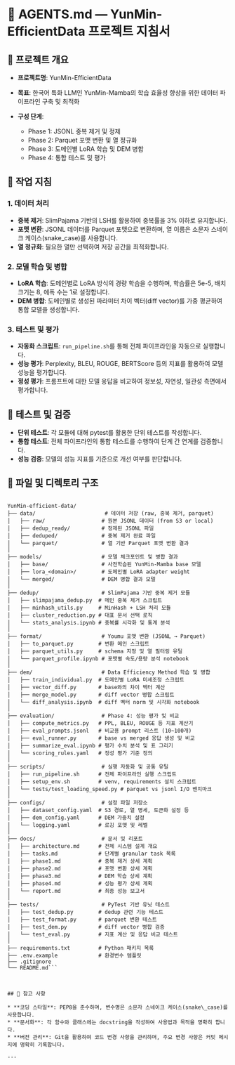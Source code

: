 # 🧠 AGENTS.md — YunMin-EfficientData 프로젝트 지침서

## 📁 프로젝트 개요

* **프로젝트명**: YunMin-EfficientData
* **목표**: 한국어 특화 LLM인 YunMin-Mamba의 학습 효율성 향상을 위한 데이터 파이프라인 구축 및 최적화
* **구성 단계**:

  * Phase 1: JSONL 중복 제거 및 정제
  * Phase 2: Parquet 포맷 변환 및 열 정규화
  * Phase 3: 도메인별 LoRA 학습 및 DEM 병합
  * Phase 4: 통합 테스트 및 평가

## 🧾 작업 지침

### 1. 데이터 처리

* **중복 제거**: SlimPajama 기반의 LSH를 활용하여 중복률을 3% 이하로 유지합니다.
* **포맷 변환**: JSONL 데이터를 Parquet 포맷으로 변환하며, 열 이름은 소문자 스네이크 케이스(snake\_case)를 사용합니다.
* **열 정규화**: 필요한 열만 선택하여 저장 공간을 최적화합니다.

### 2. 모델 학습 및 병합

* **LoRA 학습**: 도메인별로 LoRA 방식의 경량 학습을 수행하며, 학습률은 5e-5, 배치 크기는 8, 에폭 수는 1로 설정합니다.
* **DEM 병합**: 도메인별로 생성된 파라미터 차이 벡터(diff vector)를 가중 평균하여 통합 모델을 생성합니다.

### 3. 테스트 및 평가

* **자동화 스크립트**: `run_pipeline.sh`를 통해 전체 파이프라인을 자동으로 실행합니다.
* **성능 평가**: Perplexity, BLEU, ROUGE, BERTScore 등의 지표를 활용하여 모델 성능을 평가합니다.
* **정성 평가**: 프롬프트에 대한 모델 응답을 비교하여 정보성, 자연성, 일관성 측면에서 평가합니다.

## 🧪 테스트 및 검증

* **단위 테스트**: 각 모듈에 대해 pytest를 활용한 단위 테스트를 작성합니다.
* **통합 테스트**: 전체 파이프라인의 통합 테스트를 수행하여 단계 간 연계를 검증합니다.
* **성능 검증**: 모델의 성능 지표를 기준으로 개선 여부를 판단합니다.

## 📂 파일 및 디렉토리 구조

```

YunMin-efficient-data/
├── data/                      # 데이터 저장 (raw, 중복 제거, parquet)
│   ├── raw/                  # 원본 JSONL 데이터 (from S3 or local)
│   ├── dedup_ready/          # 정제된 JSONL 파일
│   ├── deduped/              # 중복 제거 완료 파일
│   └── parquet/              # 열 기반 Parquet 포맷 변환 결과
│
├── models/                   # 모델 체크포인트 및 병합 결과
│   ├── base/                 # 사전학습된 YunMin-Mamba base 모델
│   ├── lora_<domain>/        # 도메인별 LoRA adapter weight
│   └── merged/               # DEM 병합 결과 모델
│
├── dedup/                    # SlimPajama 기반 중복 제거 모듈
│   ├── slimpajama_dedup.py  # 메인 중복 제거 스크립트
│   ├── minhash_utils.py     # MinHash + LSH 처리 모듈
│   ├── cluster_reduction.py # 대표 문서 선택 로직
│   └── stats_analysis.ipynb # 중복률 시각화 및 통계 분석
│
├── format/                   # Youmu 포맷 변환 (JSONL → Parquet)
│   ├── to_parquet.py        # 변환 메인 스크립트
│   ├── parquet_utils.py     # schema 지정 및 열 필터링 유틸
│   └── parquet_profile.ipynb # 포맷별 속도/용량 분석 notebook
│
├── dem/                      # Data Efficiency Method 학습 및 병합
│   ├── train_individual.py  # 도메인별 LoRA 미세조정 스크립트
│   ├── vector_diff.py       # base와의 차이 벡터 계산
│   ├── merge_model.py       # diff vector 병합 스크립트
│   └── diff_analysis.ipynb  # diff 벡터 norm 및 시각화 notebook
│
├── evaluation/               # Phase 4: 성능 평가 및 비교
│   ├── compute_metrics.py   # PPL, BLEU, ROUGE 등 지표 계산기
│   ├── eval_prompts.jsonl   # 비교용 prompt 리스트 (10~100개)
│   ├── eval_runner.py       # base vs merged 응답 생성 및 비교
│   ├── summarize_eval.ipynb # 평가 수치 분석 및 표 그리기
│   └── scoring_rules.yaml   # 정성 평가 기준 정의
│
├── scripts/                  # 실행 자동화 및 공통 유틸
│   ├── run_pipeline.sh      # 전체 파이프라인 실행 스크립트
│   ├── setup_env.sh         # venv, requirements 설치 스크립트
│   └── tests/test_loading_speed.py # parquet vs jsonl I/O 벤치마크
│
├── configs/                  # 설정 파일 저장소
│   ├── dataset_config.yaml  # S3 경로, 열 명세, 토큰화 설정 등
│   ├── dem_config.yaml      # DEM 가중치 설정
│   └── logging.yaml         # 로깅 포맷 및 레벨
│
├── docs/                     # 문서 및 리포트
│   ├── architecture.md      # 전체 시스템 설계 개요
│   ├── tasks.md             # 단계별 granular task 목록
│   ├── phase1.md            # 중복 제거 상세 계획
│   ├── phase2.md            # 포맷 변환 상세 계획
│   ├── phase3.md            # DEM 학습 상세 계획
│   ├── phase4.md            # 성능 평가 상세 계획
│   └── report.md            # 최종 성능 보고서
│
├── tests/                    # PyTest 기반 유닛 테스트
│   ├── test_dedup.py        # dedup 관련 기능 테스트
│   ├── test_format.py       # parquet 변환 테스트
│   ├── test_dem.py          # diff vector 병합 검증
│   └── test_eval.py         # 지표 계산 및 응답 비교 테스트
│
├── requirements.txt         # Python 패키지 목록
├── .env.example             # 환경변수 템플릿
├── .gitignore
└── README.md```



## 📌 참고 사항

* **코딩 스타일**: PEP8을 준수하며, 변수명은 소문자 스네이크 케이스(snake\_case)를 사용합니다.
* **문서화**: 각 함수와 클래스에는 docstring을 작성하여 사용법과 목적을 명확히 합니다.
* **버전 관리**: Git을 활용하여 코드 변경 사항을 관리하며, 주요 변경 사항은 커밋 메시지에 명확히 기록합니다.

---

